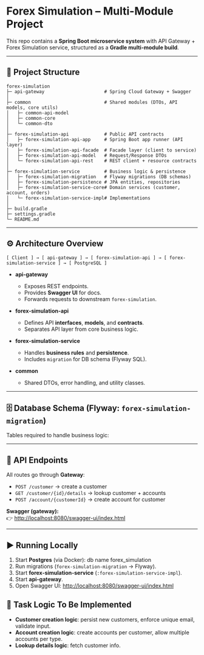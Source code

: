 # Forex Simulation – Multi-Module Project

This repo contains a **Spring Boot microservice system** with API Gateway + Forex Simulation service, structured as a **Gradle multi-module build**.

---

## 📂 Project Structure

```
forex-simulation
├─ api-gateway                      # Spring Cloud Gateway + Swagger
│
├─ common                           # Shared modules (DTOs, API models, core utils)
│   ├─ common-api-model
│   ├─ common-core
│   └─ common-dto
│
├─ forex-simulation-api             # Public API contracts
│   ├─ forex-simulation-api-app     # Spring Boot app runner (API layer)
│   ├─ forex-simulation-api-facade  # Facade layer (client to service)
│   ├─ forex-simulation-api-model   # Request/Response DTOs
│   └─ forex-simulation-api-rest    # REST client + resource contracts
│
├─ forex-simulation-service         # Business logic & persistence
│   ├─ forex-simulation-migration   # Flyway migrations (DB schemas)
│   ├─ forex-simulation-persistence # JPA entities, repositories
│   ├─ forex-simulation-service-core# Domain services (customer, account, orders)
│   └─ forex-simulation-service-impl# Implementations
│
├─ build.gradle
├─ settings.gradle
└─ README.md
```

---

## ⚙️ Architecture Overview

```
[ Client ] → [ api-gateway ] → [ forex-simulation-api ] → [ forex-simulation-service ] → [ PostgreSQL ]
```

- **api-gateway**
  - Exposes REST endpoints.
  - Provides **Swagger UI** for docs.
  - Forwards requests to downstream `forex-simulation`.

- **forex-simulation-api**
  - Defines API **interfaces**, **models**, and **contracts**.
  - Separates API layer from core business logic.

- **forex-simulation-service**
  - Handles **business rules** and **persistence**.
  - Includes `migration` for DB schema (Flyway SQL).

- **common**
  - Shared DTOs, error handling, and utility classes.

---

## 🗄️ Database Schema (Flyway: `forex-simulation-migration`)

Tables required to handle business logic:

---

## 📡 API Endpoints

All routes go through **Gateway**:

- `POST /customer` → create a customer
- `GET /customer/{id}/details` → lookup customer + accounts
- `POST /account/{customerId}` → create account for customer

**Swagger (gateway):**  
👉 [http://localhost:8080/swagger-ui/index.html](http://localhost:8080/swagger-ui/index.html)

---

## ▶️ Running Locally

1. Start **Postgres** (via Docker): db name forex_simulation
2. Run migrations (`forex-simulation-migration` → Flyway).
3. Start **forex-simulation-service** (`:forex-simulation-service-impl`).
4. Start **api-gateway**.
5. Open Swagger UI: [http://localhost:8080/swagger-ui/index.html](http://localhost:8080/swagger-ui/index.html)


## 🚀 Task Logic To Be Implemented

- **Customer creation logic**: persist new customers, enforce unique email, validate input.
- **Account creation logic**: create accounts per customer, allow multiple accounts per type.
- **Lookup details logic**: fetch customer info.
